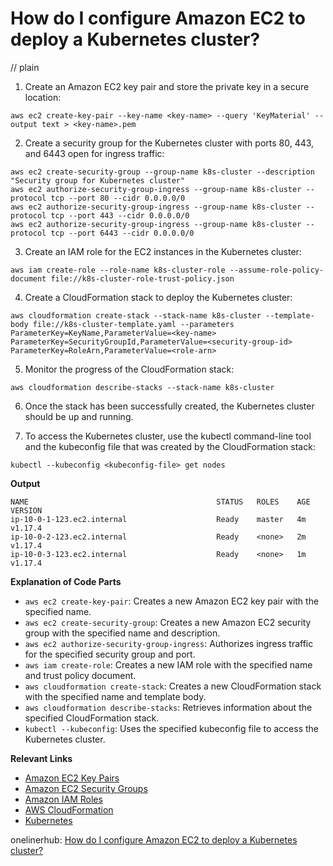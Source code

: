 # How do I configure Amazon EC2 to deploy a Kubernetes cluster?
// plain

1. Create an Amazon EC2 key pair and store the private key in a secure location:
```
aws ec2 create-key-pair --key-name <key-name> --query 'KeyMaterial' --output text > <key-name>.pem
```

2. Create a security group for the Kubernetes cluster with ports 80, 443, and 6443 open for ingress traffic:
```
aws ec2 create-security-group --group-name k8s-cluster --description "Security group for Kubernetes cluster"
aws ec2 authorize-security-group-ingress --group-name k8s-cluster --protocol tcp --port 80 --cidr 0.0.0.0/0
aws ec2 authorize-security-group-ingress --group-name k8s-cluster --protocol tcp --port 443 --cidr 0.0.0.0/0
aws ec2 authorize-security-group-ingress --group-name k8s-cluster --protocol tcp --port 6443 --cidr 0.0.0.0/0
```

3. Create an IAM role for the EC2 instances in the Kubernetes cluster:
```
aws iam create-role --role-name k8s-cluster-role --assume-role-policy-document file://k8s-cluster-role-trust-policy.json
```

4. Create a CloudFormation stack to deploy the Kubernetes cluster:
```
aws cloudformation create-stack --stack-name k8s-cluster --template-body file://k8s-cluster-template.yaml --parameters ParameterKey=KeyName,ParameterValue=<key-name> ParameterKey=SecurityGroupId,ParameterValue=<security-group-id> ParameterKey=RoleArn,ParameterValue=<role-arn>
```

5. Monitor the progress of the CloudFormation stack:
```
aws cloudformation describe-stacks --stack-name k8s-cluster
```

6. Once the stack has been successfully created, the Kubernetes cluster should be up and running.

7. To access the Kubernetes cluster, use the kubectl command-line tool and the kubeconfig file that was created by the CloudFormation stack:
```
kubectl --kubeconfig <kubeconfig-file> get nodes
```

**Output**
```
NAME                                          STATUS   ROLES    AGE   VERSION
ip-10-0-1-123.ec2.internal                    Ready    master   4m    v1.17.4
ip-10-0-2-123.ec2.internal                    Ready    <none>   2m    v1.17.4
ip-10-0-3-123.ec2.internal                    Ready    <none>   1m    v1.17.4
```

**Explanation of Code Parts**

* `aws ec2 create-key-pair`: Creates a new Amazon EC2 key pair with the specified name.
* `aws ec2 create-security-group`: Creates a new Amazon EC2 security group with the specified name and description.
* `aws ec2 authorize-security-group-ingress`: Authorizes ingress traffic for the specified security group and port.
* `aws iam create-role`: Creates a new IAM role with the specified name and trust policy document.
* `aws cloudformation create-stack`: Creates a new CloudFormation stack with the specified name and template body.
* `aws cloudformation describe-stacks`: Retrieves information about the specified CloudFormation stack.
* `kubectl --kubeconfig`: Uses the specified kubeconfig file to access the Kubernetes cluster.

**Relevant Links**

* [Amazon EC2 Key Pairs](https://docs.aws.amazon.com/AWSEC2/latest/UserGuide/ec2-key-pairs.html)
* [Amazon EC2 Security Groups](https://docs.aws.amazon.com/AWSEC2/latest/UserGuide/using-network-security.html)
* [Amazon IAM Roles](https://docs.aws.amazon.com/IAM/latest/UserGuide/id_roles.html)
* [AWS CloudFormation](https://docs.aws.amazon.com/AWSCloudFormation/latest/UserGuide/Welcome.html)
* [Kubernetes](https://kubernetes.io/)

onelinerhub: [How do I configure Amazon EC2 to deploy a Kubernetes cluster?](https://onelinerhub.com/amazon-redshift/how-do-i-configure-amazon-ec--to-deploy-a-kubernetes-cluster)